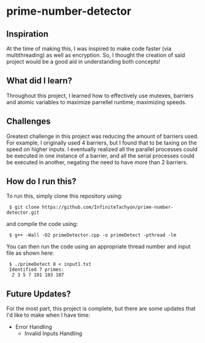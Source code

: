 # prime-number-detector


## Inspiration
At the time of making this, I was inspired to make code faster (via multithreading) as well as encryption. So, I thought the creation of said project would be a good aid in understanding both concepts!

## What did I learn?
Throughout this project, I learned how to effectively use mutexes, barriers and atomic variables to maximize parrellel runtime; maximizing speeds.

## Challenges
Greatest challenge in this project was reducing the amount of barriers used. For example, I originally used 4 barriers, but I found that to be taxing on the speed on higher inputs. I eventually realized all the parallel processes could be executed in one instance of a barrier, and all the serial processes could be executed in another, negating the need to have more than 2 barriers.

## How do I run this?
To run this, simply clone this repository using:
```
 $ git clone https://github.com/InfiniteTachyon/prime-number-detector.git
```
and compile the code using:
```
 $ g++ -Wall -O2 primeDetector.cpp -o primeDetect -pthread -lm
```

You can then run the code using an appropriate thread number and input file as shown here:
```
 $ ./primeDetect 8 < input1.txt
 Identified 7 primes: 
  2 3 5 7 101 103 107
```

## Future Updates?
For the most part, this project is complete, but there are some updates that I'd like to make when I have time:
 - Error Handling
   - Invalid Inputs Handling
